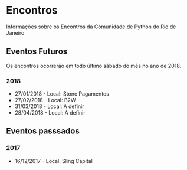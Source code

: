 # Encontros
Informações sobre os Encontros da Comunidade de Python do Rio de Janeiro

## Eventos Futuros

Os encontros ocorrerão em todo último sábado do mês no ano de 2018.

### 2018
- 27/01/2018 - Local: Stone Pagamentos
- 27/02/2018 - Local: B2W
- 31/03/2018 - Local: A definir
- 28/04/2018 - Local: A definir

## Eventos passsados
### 2017
- 16/12/2017 - Local: Sling Capital
